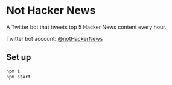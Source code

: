 # Not Hacker News

A Twitter bot that tweets top 5 Hacker News content every hour.

Twitter bot account: [@notHackerNews](https://twitter.com/notHackerNews)

## Set up

```cmd
npm i
npm start
```
